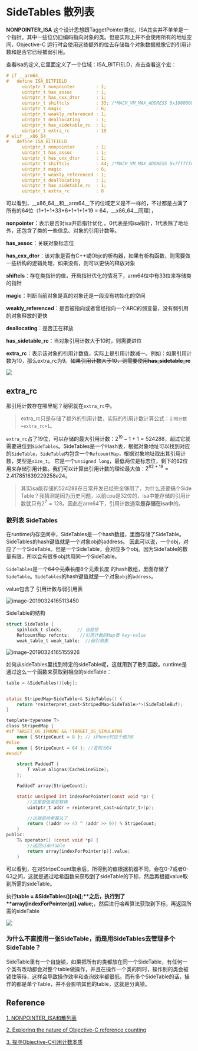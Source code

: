 # SideTables 散列表

**NONPOINTER_ISA** 这个设计思想跟TaggetPointer类似，ISA其实并不单单是一个指针。其中一些位仍旧编码指向对象的类。但是实际上并不会使用所有的地址空间，Objective-C 运行时会使用这些额外的位去存储每个对象数据就像它的引用计数和是否它已经被弱引用。

查看isa的定义,它里面定义了一个位域：ISA_BITFIELD，点击查看这个宏：

```objective-c
# if __arm64__
#   define ISA_BITFIELD                                                      \
      uintptr_t nonpointer        : 1;                                       \
      uintptr_t has_assoc         : 1;                                       \
      uintptr_t has_cxx_dtor      : 1;                                       \
      uintptr_t shiftcls          : 33; /*MACH_VM_MAX_ADDRESS 0x1000000000*/ \
      uintptr_t magic             : 6;                                       \
      uintptr_t weakly_referenced : 1;                                       \
      uintptr_t deallocating      : 1;                                       \
      uintptr_t has_sidetable_rc  : 1;                                       \
      uintptr_t extra_rc          : 19
# elif __x86_64__
#   define ISA_BITFIELD                                                        \
      uintptr_t nonpointer        : 1;                                         \
      uintptr_t has_assoc         : 1;                                         \
      uintptr_t has_cxx_dtor      : 1;                                         \
      uintptr_t shiftcls          : 44; /*MACH_VM_MAX_ADDRESS 0x7fffffe00000*/ \
      uintptr_t magic             : 6;                                         \
      uintptr_t weakly_referenced : 1;                                         \
      uintptr_t deallocating      : 1;                                         \
      uintptr_t has_sidetable_rc  : 1;                                         \
      uintptr_t extra_rc          : 8

```

可以看到，__x86_64__和__arm64__下的位域定义是不一样的，不过都是占满了所有的64位（1+1+1+33+6+1+1+1+19 = 64，__x86_64__同理），

 **nonpointer**：表示是否对isa开启指针优化 。0代表是纯isa指针，1代表除了地址外，还包含了类的一些信息、对象的引用计数等。 

**has_assoc**：关联对象标志位 

**has_cxx_dtor**：该对象是否有C++或Objc的析构器，如果有析构函数，则需要做一些析构的逻辑处理，如果没有，则可以更快的释放对象 

**shiftcls**：存在类指针的值，开启指针优化的情况下，arm64位中有33位来存储类的指针

**magic**：判断当前对象是真的对象还是一段没有初始化的空间

**weakly_referenced**：是否被指向或者曾经指向一个ARC的弱变量，没有弱引用的对象释放的更快

**deallocating**：是否正在释放 

**has_sidetable_rc**：当对象引用计数大于10时，则需要进位

 **extra_rc**：表示该对象的引用计数值，实际上是引用计数减一。例如：如果引用计数为10，那么extra_rc为9。~~如果引用计数大于10，则需要使用**has_sidetable_rc**~~

![](http://sylarimage.oss-cn-shenzhen.aliyuncs.com/2020-11-02-094715.png)

## extra_rc

那引用计数存在哪里呢？秘密就在`extra_rc`中。

> extra_rc只是存储了额外的引用计数，实际的引用计数计算公式：`引用计数=extra_rc+1`。

`extra_rc`占了19位，可以存储的最大引用计数：$2^{19}-1+1=524288$，超过它就需要进位到`SideTables`。SideTables是一个Hash表，根据对象地址可以找到对应的`SideTable`，`SideTable`内包含一个`RefcountMap`，根据对象地址取出其引用计数，类型是`size_t`。
它是一个`unsigned long`，最低两位是标志位，剩下的62位用来存储引用计数。我们可以计算出引用计数的理论最大值：$2^{62+19}=2.417851639229258e24$。

> 其实isa能存储的524288在日常开发已经完全够用了，为什么还要搞个Side Table？我猜测是因为历史问题，以前cpu是32位的，isa中能存储的引用计数就只有$2^{7}=128$。因此在arm64下，引用计数通常**是存储在isa中**的。



### 散列表  SideTables

在runtime内存空间中，SideTables是一个hash数组，里面存储了SideTable。SideTables的hash键值就是一个对象obj的address。 因此可以说，一个obj，对应了一个SideTable。但是一个SideTable，会对应多个obj。因为SideTable的数量有限，所以会有很多obj共用同一个SideTable。



`SideTables`是一个~~64个元素长度~~8个元素长度 的hash数组，里面存储了`SideTable`。`SideTables`的hash键值就是一个对象`obj`的`address`。

value包含了 引用计数与弱引用表




![image-20190324165113450](http://sylarimage.oss-cn-shenzhen.aliyuncs.com/2019-03-24-085318.jpg)



SideTable的结构

```objective-c
struct SideTable {
    spinlock_t slock;      // 自旋锁
    RefcountMap refcnts;    //引用计数的Map表 key-value
    weak_table_t weak_table;  //弱引用表
```

![image-20190324165155926](http://sylarimage.oss-cn-shenzhen.aliyuncs.com/2019-03-24-085324.jpg)



如何从sideTables里找到特定的sideTable呢，这就用到了散列函数。runtime是通过这么一个函数来获取到相应的sideTable：

```objective-c
table = &SideTables()[obj];


static StripedMap<SideTable>& SideTables() {
    return *reinterpret_cast<StripedMap<SideTable>*>(SideTableBuf);
}

```

```objective-c
template<typename T>
class StripedMap {
#if TARGET_OS_IPHONE && !TARGET_OS_SIMULATOR
    enum { StripeCount = 8 }; // iPhone时这个值为8
#else
    enum { StripeCount = 64 }; //否则为64
#endif

    struct PaddedT {
        T value alignas(CacheLineSize);
    };

    PaddedT array[StripeCount];

    static unsigned int indexForPointer(const void *p) {
        //这里是做类型转换
        uintptr_t addr = reinterpret_cast<uintptr_t>(p);

        //这就是哈希算法了
        return ((addr >> 4) ^ (addr >> 9)) % StripeCount;
    }
public:
    T& operator[] (const void *p) { 
        //返回sideTable
        return array[indexForPointer(p)].value; 
    }

```

可以看到，在对StripeCount取余后，所得到的值根据机器不同，会在0-7或者0-63之间，这就是通过哈希函数来获取到了sideTable的下标，然后再根据value取到所需的sideTable。

执行**table = &SideTables()[obj];\**之后，执行到了\**array[indexForPointer(p)].value;**，然后进行哈希算法获取到下标，再返回所需的sideTable

![](http://sylarimage.oss-cn-shenzhen.aliyuncs.com/2020-11-02-093727.jpg)





### **为什么不直接用一张SideTable，而是用SideTables去管理多个SideTable？** 

SideTable里有一个自旋锁，如果把所有的类都放在同一个SideTable，有任何一个类有改动都会对整个table做操作，并且在操作一个类的同时，操作别的类会被锁住等待，这样会导致操作效率和查询效率都很低。而有多个SideTable的话，操作的都是单个Table，并不会影响其他的table，这就是分离锁。





## Reference



[1. NONPOINTER_ISA和散列表 ](https://juejin.im/post/6844903885522337805)

[2. Exploring the nature of Objective-C reference counting](https://programmer.help/blogs/exploring-the-nature-of-objective-c-reference-counting.html)

[3. 探寻Objective-C引用计数本质](https://crmo.github.io/2018/05/26/%E6%8E%A2%E5%AF%BBObjective-C%E5%BC%95%E7%94%A8%E8%AE%A1%E6%95%B0%E6%9C%AC%E8%B4%A8/)



